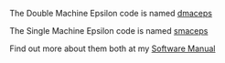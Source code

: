 The Double Machine Epsilon code is named [dmaceps]()

The Single Machine Epsilon code is named [smaceps]()

Find out more about them both at my [Software Manual](https://github.com/jakeat555/math4610/blob/master/SoftwareManual/TableOfContents.md)
